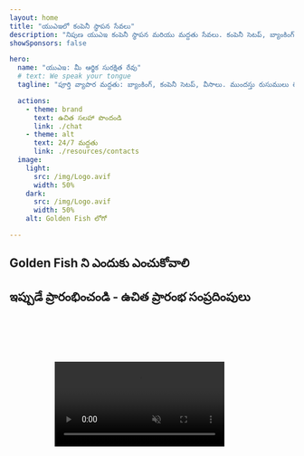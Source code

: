 ```yaml
---
layout: home
title: "యుఎఇలో కంపెనీ స్థాపన సేవలు"
description: "నిపుణ యుఎఇ కంపెనీ స్థాపన మరియు మద్దతు సేవలు. కంపెనీ సెటప్, బ్యాంకింగ్, పన్ను, చట్టపరమైన మరియు వీసా పరిష్కారాలు. మీ వ్యాపార కలలను వాస్తవంగా మార్చడం."
showSponsors: false

hero:
  name: "యుఎఇ: మీ ఆర్థిక సురక్షిత రేవు"
  # text: We speak your tongue
  tagline: "పూర్తి వ్యాపార మద్దతు: బ్యాంకింగ్, కంపెనీ సెటప్, వీసాలు. ముందస్తు రుసుములు లేవు - ఆమోదం తర్వాత మాత్రమే చెల్లించండి."

  actions:
    - theme: brand
      text: ఉచిత సలహా పొందండి
      link: ./chat
    - theme: alt
      text: 24/7 మద్దతు
      link: ./resources/contacts
  image:
    light:
      src: /img/Logo.avif
      width: 50%
    dark:
      src: /img/Logo.avif
      width: 50%
    alt: Golden Fish లోగో

---
```


<FeatureCards :features="[
  {
    title: 'బ్యాంక్ ఖాతా తెరవడం',
    details: 'యుఎఇ విశ్వసనీయ బ్యాంకులతో వ్యాపార లేదా వ్యక్తిగత బ్యాంక్ ఖాతాలను సులభంగా తెరవండి.',
    items: [
      'హామీ ఇవ్వబడిన కార్పొరేట్ బ్యాంక్ ఖాతా ఆమోదాలు',
      '90% విజయ శాతం',
      '**ముందస్తు రుసుములు లేవు** - ఆమోదం తర్వాత మాత్రమే చెల్లించండి',
    ],
    linkText: 'మరింత చదవండి',
    link: './uae-business/offer/banking/',
    icon: {
      light: '/img/iStock-2153786564.avif',
      dark: '/img/iStock-2166793628.avif',
      alt: 'బ్యాంకింగ్ సేవలు'
    }
  },
  {
    title: 'Golden Visa & నివాస అనుమతి',
    details: 'సరళమైన దరఖాస్తు ప్రక్రియతో దీర్ఘకాలిక నివాసం కోసం యుఎఇ **Golden Visa** పొందండి.',
    items: [
      '**ప్రతి 6 నెలలకు యుఎఇ ప్రవేశించవలసిన అవసరం లేదు**',
      '98% విజయ శాతం',
      '**ముందస్తు రుసుములు లేవు** - ఆమోదం తర్వాత మాత్రమే చెల్లించండి',
    ],
    linkText: 'మరింత చదవండి',
    link: './uae-business/offer/golden-visa/',
    icon: {
      light: '/img/iStock-1312241253.avif',
      dark: '/img/ILONMASKID.webp',
      alt: 'వీసా సేవలు'
    }
  },
  {
    title: 'కంపెనీ స్థాపన మార్గదర్శి',
    details: 'Free Zone, ఆఫ్‌షోర్, Mainland, శాఖలలో కంపెనీలను స్థాపించడానికి పూర్తి మార్గదర్శి.',
    items: [
      'Free Zones మరియు Mainland లో **100% విదేశీ యాజమాన్యం** అందుబాటులో ఉంది',
      'తక్కువ పన్ను రేట్లు - కేవలం 9% కార్పొరేట్ పన్ను',
      'కరెన్సీ నియంత్రణలు లేవు - సులభమైన మూలధన స్వదేశానికి తిరిగి పంపడం'
    ],
    linkText: 'మరింత చదవండి',
    link: './uae-business/company-registration/overview',
    icon: {
      light: '/img/iStock-2051326997.avif',
      dark: '/img/iStock-1448478309.jpg',
      alt: 'కంపెనీ స్థాపన మార్గదర్శి'
    }
  },
]" />

<FeatureCards :features="[
  {
    title: 'అనుసరణ సేవలు',
    details: 'ESR నివేదికలు మరియు UBO ఫైలింగ్‌లతో సహా సంక్లిష్టమైన యుఎఇ నియంత్రణ అవసరాల గుండా మా నిపుణులు మిమ్మల్ని మార్గనిర్దేశం చేస్తారు.',
    items: [],
    linkText: 'మరింత చదవండి',
    link: './uae-business/company-registration/ubo',
    icon: {
      light: '/img/iStock-1299393716.avif',
      dark: '/img/iStock-2149731304.avif',
      alt: 'అనుసరణ సేవలు'
    }
  },
  {
    title: 'కార్పొరేట్ పన్ను & VAT',
    details: 'Federal Tax Authority (FTA)తో కార్పొరేట్ పన్ను మరియు VAT బాధ్యతలకు అనుగుణంగా నిపుణ సలహా నిర్ధారిస్తుంది.',
    items: [],
    linkText: 'మరింత చదవండి',
    link: './uae-business/company-registration/accounting-legal',
    icon: {
      light: '/img/iStock-1018285934.avif',
      dark: '/img/iStock-584576538.avif',
      alt: 'పన్ను సేవలు'
    }
  },
  {
    title: 'చట్టపరమైన సేవలు',
    details: 'M&As, కార్పొరేట్ పునర్నిర్మాణం, ఆర్థిక సహాయం, మరియు వివాద పరిష్కారం గురించి యుఎఇ చట్టాలపై చట్టపరమైన బృందం సలహా ఇస్తుంది.',
    items: [],
    linkText: 'మరింత చదవండి',
    link: './uae-business/company-registration/Protect-Your-Business',
    icon: {
      light: '/img/iStock-650045508.avif',
      dark: '/img/iStock-1498627598.avif',
      alt: 'చట్టపరమైన సేవలు'
    }
  },
  {
    title: 'అకౌంటింగ్ & పేరోల్',
    details: 'మా అకౌంటెంట్లు ఆర్థిక వ్యవహారాలను నిర్వహిస్తారు, బుక్‌కీపింగ్, రీకన్సిలియేషన్, పేరోల్, మరియు ఆడిట్ మద్దతును అందిస్తారు, నియామక ఖర్చులను ఆదా చేస్తారు.',
    items: [],
    linkText: 'మరింత చదవండి',
    link: './resources/contacts',
    icon: {
      light: '/img/iStock-1022793868.avif',
      dark: '/img/iStock-1320130292.jpg',
      alt: 'అకౌంటింగ్ సేవలు'
    }
  },
]" />

## Golden Fish ని ఎందుకు ఎంచుకోవాలి

<BenefitsList :features="[
{
 icon: '💰',
 title: 'విజయం ఆధారిత రుసుములు',
 text: '**ముందస్తు రుసుములు లేవు - ఆమోదం తర్వాత మాత్రమే చెల్లించండి.** దాగిన ఖర్చులు లేకుండా పూర్తి పారదర్శకత.'
},
{
 icon: '🔄',
 title: 'బహుళ పరిష్కారాలు',
 text: 'స్థానిక మరియు అంతర్జాతీయ బ్యాంకులకు ప్రాప్యత. ప్రాథమిక దరఖాస్తు తిరస్కరించబడితే ప్రత్యామ్నాయ ఎంపికలు.'
},
{
 icon: '🏦',
 title: 'బ్యాంకు సంబంధాలు',
 text: 'ప్రధాన UAE మరియు అంతర్జాతీయ బ్యాంకులతో బలమైన భాగస్వామ్యాలు. ఆమోదం అవకాశాలను గరిష్టీకరించడానికి అనేక బ్యాంకులకు దరఖాస్తులు.'
},
{
 icon: '📊',
 title: 'పూర్తి నిర్వహణ',
 text: 'పత్రాల నుండి ఖాతా యాక్టివేషన్ వరకు మొత్తం నిర్వహణ, వారపు పురోగతి నవీకరణలు మరియు నేరుగా బ్యాంకు కమ్యూనికేషన్.'
},
{
 icon: '📝',
 title: 'వృత్తిపరమైన పత్రీకరణ',
 text: 'మా బృందం సమగ్ర వ్యాపార ప్రణాళికలను తయారు చేస్తుంది మరియు అన్ని అనుకూలత పత్రాలను నిర్వహిస్తుంది.'
},
{
 icon: '🤝',
 title: 'నిరంతర మద్దతు',
 text: 'ఖాతా తెరిచిన తర్వాత బ్యాంకింగ్ కార్యకలాపాలు మరియు అనుకూలత అవసరాలతో నిరంతర సహాయం.'
}
]" />

## ఇప్పుడే ప్రారంభించండి - ఉచిత ప్రారంభ సంప్రదింపులు

<div id="contact-form"></div>

<video  autoplay muted playsinline style="padding: 80px" >
  <source src="/img/iStock-2185906461.mp4" type="video/mp4">
</video>

<ContactFormModal formName="Home page" buttonText="ఉచిత సంప్రదింపును పొందండి" 
:services="['📝 Company registration', '🏧 Opening bank accounts', '🪪 EID & Golden Visa', 'Other Services']"/>

<!-- <br>

# విజయ గాథలు

<br>

<ImageGrid :images="[
  { src: '/img/iStock-1945498989.avif', href: './immigration.md', alt: 'UAE వలస' },
  { src: '/img/iStock-1965736217.avif', href: './immigration.md', alt: 'UAE వలస' },
]"/> -->